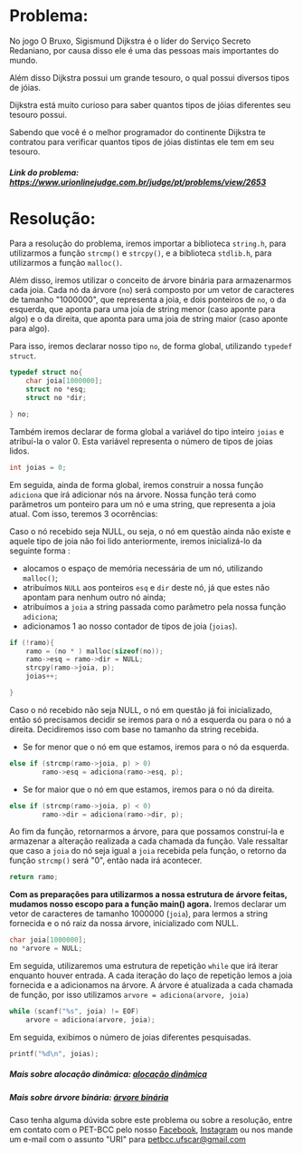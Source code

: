 # Problema:
No jogo O Bruxo, Sigismund Dijkstra é o líder do Serviço Secreto Redaniano, por causa disso ele é uma das pessoas mais importantes do mundo.

Além disso Dijkstra possui um grande tesouro, o qual possui diversos tipos de jóias.

Dijkstra está muito curioso para saber quantos tipos de jóias diferentes seu tesouro possui.

Sabendo que você é o melhor programador do continente Dijkstra te contratou para verificar quantos tipos de jóias distintas ele tem em seu tesouro.
 
##### Link do problema: https://www.urionlinejudge.com.br/judge/pt/problems/view/2653
 
 
# Resolução:
 
Para a resolução do problema, iremos importar a biblioteca `string.h`, para utilizarmos a função `strcmp()` e `strcpy()`, e a biblioteca `stdlib.h`, para utilizarmos a função `malloc()`. 

Além disso, iremos utilizar o conceito de árvore binária para armazenarmos cada joia. Cada nó da árvore (`no`) será composto por um vetor de caracteres de tamanho "1000000", que representa a joia, e dois ponteiros de `no`, o da esquerda, que aponta para uma joia de string menor (caso aponte para algo) e o da direita, que aponta para uma joia de string maior (caso aponte para algo). 

Para isso, iremos declarar nosso tipo `no`, de forma global, utilizando `typedef struct`.

```c
typedef struct no{
    char joia[1000000];
    struct no *esq;
    struct no *dir;

} no;
```

Também iremos declarar de forma global a variável do tipo inteiro `joias` e atribuí-la o valor 0. Esta variável representa o número de tipos de joias lidos.

```c
int joias = 0;
```

Em seguida, ainda de forma global, iremos construir a nossa função `adiciona` que irá adicionar nós na árvore. Nossa função terá como parâmetros um ponteiro para um nó e uma string, que representa a joia atual. Com isso, teremos 3 ocorrências:

Caso o nó recebido seja NULL, ou seja, o nó em questão ainda não existe e aquele tipo de joia não foi lido anteriormente, iremos inicializá-lo da seguinte forma :
- alocamos o espaço de memória necessária de um nó, utilizando `malloc()`;
- atribuímos `NULL` aos ponteiros `esq` e `dir` deste nó, já que estes não apontam para nenhum outro nó ainda;
- atribuímos a `joia` a string passada como parâmetro pela nossa função `adiciona`;
- adicionamos 1 ao nosso contador de tipos de joia (`joias`).

```c
if (!ramo){
    ramo = (no * ) malloc(sizeof(no));
    ramo->esq = ramo->dir = NULL;
    strcpy(ramo->joia, p);
    joias++;

}
```

Caso o nó recebido não seja NULL, o nó em questão já foi inicializado, então só precisamos decidir se iremos para o nó a esquerda ou para o nó a direita. Decidiremos isso com base no tamanho da string recebida.
- Se for menor que o nó em que estamos, iremos para o nó da esquerda.

```c
else if (strcmp(ramo->joia, p) > 0)
        ramo->esq = adiciona(ramo->esq, p);
```

- Se for maior que o nó em que estamos, iremos para o nó da direita.

```c
else if (strcmp(ramo->joia, p) < 0)
        ramo->dir = adiciona(ramo->dir, p);
```

Ao fim da função, retornarmos a árvore, para que possamos construí-la e armazenar a alteração realizada a cada chamada da função. Vale ressaltar que caso a `joia` do nó seja igual a `joia` recebida pela função, o retorno da função `strcmp()` será "0", então nada irá acontecer.

```c
return ramo;
```

**Com as preparações para utilizarmos a nossa estrutura de árvore feitas, mudamos nosso escopo para a função main() agora.** Iremos declarar um vetor de caracteres de tamanho 1000000 (`joia`), para lermos a string fornecida e o nó raiz da nossa árvore, inicializado com NULL.

```c
char joia[1000000];
no *arvore = NULL;
```

Em seguida, utilizaremos uma estrutura de repetição `while` que irá iterar enquanto houver entrada. A cada iteração do laço de repetição lemos a joia fornecida e a adicionamos na árvore. A árvore é atualizada a cada chamada de função, por isso utilizamos `arvore = adiciona(arvore, joia)`

```c
while (scanf("%s", joia) != EOF)
    arvore = adiciona(arvore, joia);
```

Em seguida, exibimos o número de joias diferentes pesquisadas.

```c
printf("%d\n", joias);
```

##### Mais sobre alocação dinâmica: [alocação dinâmica](https://www.ime.usp.br/~pf/algoritmos/aulas/aloca.html)
##### Mais sobre árvore binária: [árvore binária](https://pt.wikibooks.org/wiki/Programar_em_C/Árvores_binárias)



Caso tenha alguma dúvida sobre este problema ou sobre a resolução, entre em contato com o PET-BCC pelo nosso
[Facebook](https://www.facebook.com/petbcc/),
[Instagram](https://www.instagram.com/petbcc.ufscar/)
ou nos mande um e-mail com o assunto "URI" para  petbcc.ufscar@gmail.com
